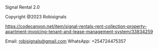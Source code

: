 Signal Rental 2.0

Copyright @2023 Robisignals

https://codecanyon.net/item/signal-rentals-rent-collection-property-apartment-invoicing-tenant-and-lease-management-system/33834259
 
Email: robisignals@gmail.com 
WhatsApp: +254724475357
